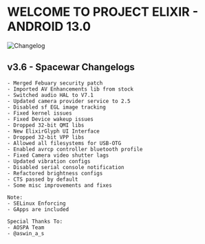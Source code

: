 # WELCOME TO PROJECT ELIXIR - ANDROID 13.0

![Changelog](https://i.imgur.com/b3fzqwG.jpg)

## v3.6 - Spacewar Changelogs
```
- Merged Febuary security patch
- Imported AV Enhancements lib from stock
- Switched audio HAL to V7.1
- Updated camera provider service to 2.5
- Disabled sf EGL image tracking
- Fixed kernel issues
- Fixed Device wakeup issues
- Dropped 32-bit QMI libs
- New ElixirGlyph UI Interface
- Dropped 32-bit VPP libs
- Allowed all filesystems for USB-OTG
- Enabled avrcp controller bluetooth profile
- Fixed Camera video shutter lags
- Updated vibration configs
- Disabled serial console notification
- Refactored brightness configs
- CTS passed by default
- Some misc improvements and fixes

Note: 
- SELinux Enforcing
- GApps are included

Special Thanks To:
- AOSPA Team
- @aswin_a_s
```